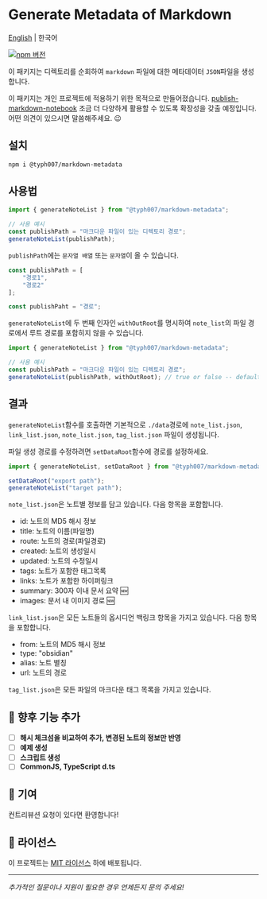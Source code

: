# **Generate Metadata of Markdown**

[English](https://typhoon-kim.github.io/generate-metadata-of-markdown/) | 한국어

[![npm 버전](https://badge.fury.io/js/@typh007%2Fmarkdown-metadata.svg)](https://badge.fury.io/js/@typh007%2Fmarkdown-metadata)

이 패키지는 디렉토리를 순회하여 `markdown` 파일에 대한 메타데이터 `JSON`파일을 생성합니다.

이 패키지는 개인 프로젝트에 적용하기 위한 목적으로 만들어졌습니다. [publish-markdown-notebook](https://github.com/typhoon-kim/publish-markdown-notes)
조금 더 다양하게 활용할 수 있도록 확장성을 갖출 예정입니다. 어떤 의견이 있으시면 말씀해주세요. 😉

## 설치

```bash
npm i @typh007/markdown-metadata
```

## 사용법

```javascript
import { generateNoteList } from "@typh007/markdown-metadata";

// 사용 예시
const publishPath = "마크다운 파일이 있는 디렉토리 경로";
generateNoteList(publishPath);
```

`publishPath`에는 `문자열 배열` 또는 `문자열`이 올 수 있습니다.

```javascript
const publishPath = [
    "경로1",
    "경로2"
];

const publishPaht = "경로";
```

`generateNoteList`에 두 번째 인자인 `withOutRoot`를 명시하여 `note_list`의 파일 경로에서 루트 경로를 포함히지 않을 수 있습니다.

```javascript
import { generateNoteList } from "@typh007/markdown-metadata";

// 사용 예시
const publishPath = "마크다운 파일이 있는 디렉토리 경로";
generateNoteList(publishPath, withOutRoot); // true or false -- default: false
```

## 결과

`generateNoteList`함수를 호출하면 기본적으로 `./data`경로에 `note_list.json`, `link_list.json`, `note_list.json`, `tag_list.json` 파일이 생성됩니다.


파일 생성 경로를 수정하려면 `setDataRoot`함수에 경로를 설정하세요.

```javascript
import { generateNoteList, setDataRoot } from "@typh007/markdown-metadata";

setDataRoot("export path");
generateNoteList("target path");
```

`note_list.json`은 노트별 정보를 담고 있습니다. 다음 항목을 포함합니다.

- id: 노트의 MD5 해시 정보
- title: 노트의 이름(파일명)
- route: 노트의 경로(파일경로)
- created: 노트의 생성일시
- updated: 노트의 수정일시
- tags: 노트가 포함한 태그목록
- links: 노트가 포함한 하이퍼링크
- summary: 300자 이내 문서 요약 🆕
- images: 문서 내 이미지 경로 🆕

`link_list.json`은 모든 노트들의 옵시디언 백링크 항목을 가지고 있습니다. 다음 항목을 포함합니다.

- from: 노트의 MD5 해시 정보
- type: "obsidian"
- alias: 노트 별칭
- url: 노트의 경로

`tag_list.json`은 모든 파일의 마크다운 태그 목록을 가지고 있습니다.

## 🔭 향후 기능 추가

- [ ] **해시 체크섬을 비교하여 추가, 변경된 노트의 정보만 반영**
- [ ] **예제 생성**
- [ ] **스크립트 생성**
- [ ] **CommonJS, TypeScript d.ts**

## 🤝 기여

컨트리뷰션 요청이 있다면 환영합니다!

## 📝 라이선스

이 프로젝트는 [MIT 라이선스](LICENSE) 하에 배포됩니다.

---

*추가적인 질문이나 지원이 필요한 경우 언제든지 문의 주세요!*